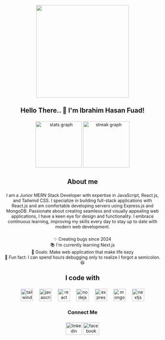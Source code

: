 <div align="center">
  <img height="300" src="https://i.postimg.cc/cC6krCYD/Add-a-heading-1.png"  />
</div>

###

<h2 align="center">Hello There.. 👋 I'm Ibrahim Hasan Fuad!</h2>

###

<div align="center">
  <img src="https://github-readme-stats.vercel.app/api?username=LIBx09&hide_title=false&hide_rank=false&show_icons=true&include_all_commits=true&count_private=true&disable_animations=false&theme=dracula&locale=en&hide_border=false&order=1" height="150" alt="stats graph"  />
  <img src="https://streak-stats.demolab.com?user=LIBx09&locale=en&mode=daily&theme=dracula&hide_border=false&border_radius=5&order=3" height="150" alt="streak graph"  />
</div>

###

<h2 align="center">About me</h2>

###

<p align="center">I am a Junior MERN Stack Developer with expertise in JavaScript, React.js, and Tailwind CSS. I specialize in building full-stack applications with React.js and am comfortable developing servers using Express.js and MongoDB. Passionate about creating seamless and visually appealing web applications, I have a keen eye for design and functionality. I embrace continuous learning, improving my skills every day to stay up to date with modern web development.</p>

###

<p align="center">✨ Creating bugs since 2024<br>📚 I'm currently learning Next.js<br>🎯 Goals: Make web application that make life eazy<br>🎲 Fun fact:  I can spend hours debugging only to realize I forgot a semicolon. 😆</p>

###

<h2 align="center">I code with</h2>

###

<div align="center">
  <img src="https://cdn.simpleicons.org/tailwindcss/06B6D4" height="40" alt="tailwindcss logo"  />
  <img width="12" />
  <img src="https://cdn.jsdelivr.net/gh/devicons/devicon/icons/javascript/javascript-original.svg" height="40" alt="javascript logo"  />
  <img width="12" />
  <img src="https://cdn.jsdelivr.net/gh/devicons/devicon/icons/react/react-original.svg" height="40" alt="react logo"  />
  <img width="12" />
  <img src="https://cdn.jsdelivr.net/gh/devicons/devicon/icons/nodejs/nodejs-original.svg" height="40" alt="nodejs logo"  />
  <img width="12" />
  <img src="https://skillicons.dev/icons?i=express" height="40" alt="express logo"  />
  <img width="12" />
  <img src="https://cdn.jsdelivr.net/gh/devicons/devicon/icons/mongodb/mongodb-original.svg" height="40" alt="mongodb logo"  />
  <img width="12" />
  <img src="https://cdn.jsdelivr.net/gh/devicons/devicon/icons/nextjs/nextjs-original.svg" height="40" alt="nextjs logo"  />
</div>

###

<h3 align="center">Connect Me</h3>

###

<div align="center">
  <img src="https://raw.githubusercontent.com/maurodesouza/profile-readme-generator/master/src/assets/icons/social/linkedin/default.svg" width="52" height="40" alt="linkedin logo"  />
  <img src="https://raw.githubusercontent.com/maurodesouza/profile-readme-generator/master/src/assets/icons/social/facebook/default.svg" width="52" height="40" alt="facebook logo"  />
</div>

###
